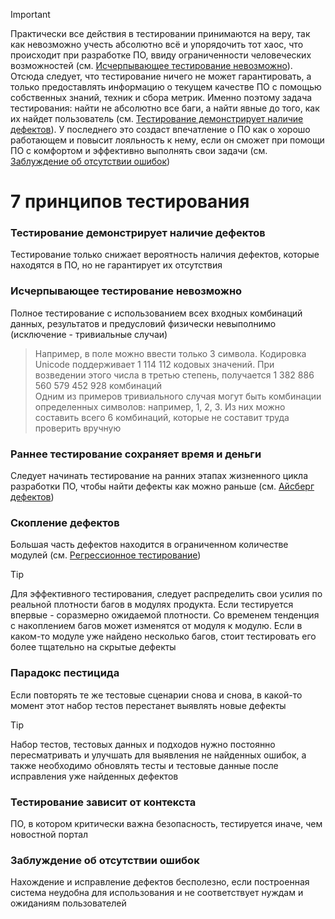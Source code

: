 > [!IMPORTANT]
> Практически все действия в тестировании принимаются на веру, так как невозможно учесть абсолютно всё и упорядочить тот хаос, что происходит при разработке ПО, ввиду ограниченности человеческих возможностей (см. [Исчерпывающее тестирование невозможно](/Testing/Theory/7%20Principles%20Of%20Testing.md#%D0%B8%D1%81%D1%87%D0%B5%D1%80%D0%BF%D1%8B%D0%B2%D0%B0%D1%8E%D1%89%D0%B5%D0%B5-%D1%82%D0%B5%D1%81%D1%82%D0%B8%D1%80%D0%BE%D0%B2%D0%B0%D0%BD%D0%B8%D0%B5-%D0%BD%D0%B5%D0%B2%D0%BE%D0%B7%D0%BC%D0%BE%D0%B6%D0%BD%D0%BE)). Отсюда следует, что тестирование ничего не может гарантировать, а только предоставлять информацию о текущем качестве ПО с помощью собственных знаний, техник и сбора метрик. Именно поэтому задача тестирования: найти не абсолютно все баги, а найти явные до того, как их найдет пользователь (см. [Тестирование демонстрирует наличие дефектов](/Testing/Theory/7%20Principles%20Of%20Testing.md#%D1%82%D0%B5%D1%81%D1%82%D0%B8%D1%80%D0%BE%D0%B2%D0%B0%D0%BD%D0%B8%D0%B5-%D0%B4%D0%B5%D0%BC%D0%BE%D0%BD%D1%81%D1%82%D1%80%D0%B8%D1%80%D1%83%D0%B5%D1%82-%D0%BD%D0%B0%D0%BB%D0%B8%D1%87%D0%B8%D0%B5-%D0%B4%D0%B5%D1%84%D0%B5%D0%BA%D1%82%D0%BE%D0%B2)). У последнего это создаст впечатление о ПО как о хорошо работающем и повысит лояльность к нему, если он сможет при помощи ПО с комфортом и эффективно выполнять свои задачи (см. [Заблуждение об отсутствии ошибок](/Testing/Theory/7%20Principles%20Of%20Testing.md#%D0%B7%D0%B0%D0%B1%D0%BB%D1%83%D0%B6%D0%B4%D0%B5%D0%BD%D0%B8%D0%B5-%D0%BE%D0%B1-%D0%BE%D1%82%D1%81%D1%83%D1%82%D1%81%D1%82%D0%B2%D0%B8%D0%B8-%D0%BE%D1%88%D0%B8%D0%B1%D0%BE%D0%BA))



# 7 принципов тестирования

### Тестирование демонстрирует наличие дефектов
Тестирование только снижает вероятность наличия дефектов, которые находятся в ПО, но не гарантирует их отсутствия

### Исчерпывающее тестирование невозможно
Полное тестирование с использованием всех входных комбинаций данных, результатов и предусловий физически невыполнимо (исключение - тривиальные случаи)
> Например, в поле можно ввести только 3 символа. Кодировка Unicode поддерживает 1 114 112 кодовых значений. При возведении этого числа в третью степень, получается 1 382 886 560 579 452 928 комбинаций\
> Одним из примеров тривиального случая могут быть комбинации определенных символов: например, 1, 2, 3. Из них можно составить всего 6 комбинаций, которые не составит труда проверить вручную

### Раннее тестирование сохраняет время и деньги
Следует начинать тестирование на ранних этапах жизненного цикла разработки ПО, чтобы найти дефекты как можно раньше (см. [Айсберг дефектов](/Testing/Theory/Iceberg%20Of%20Defects.md))

### Скопление дефектов
Большая часть дефектов находится в ограниченном количестве модулей (см. [Регрессионное тестирование]((/Testing/Theory/Types%20Of%20Testing.md#%D1%80%D0%B5%D0%B3%D1%80%D0%B5%D1%81%D1%81%D0%B8%D0%BE%D0%BD%D0%BD%D0%BE%D0%B5-%D1%82%D0%B5%D1%81%D1%82%D0%B8%D1%80%D0%BE%D0%B2%D0%B0%D0%BD%D0%B8%D0%B5-regression-testing)))
> [!TIP]
> Для эффективного тестирования, следует распределить свои усилия по реальной плотности багов в модулях продукта. Eсли тестируется впервые - соразмерно ожидаемой плотности. Со временем тенденция с накоплением багов может изменятся от модуля к модулю. Если в каком-то модуле уже найдено несколько багов, стоит тестировать его более тщательно на скрытые дефекты

### Парадокс пестицида
Если повторять те же тестовые сценарии снова и снова, в какой-то момент этот набор тестов перестанет выявлять новые дефекты
> [!TIP]
> Набор тестов, тестовых данных и подходов нужно постоянно пересматривать и улучшать для выявления не найденных ошибок, а также необходимо обновлять тесты и тестовые данные после исправления уже найденных дефектов

### Тестирование зависит от контекста
ПО, в котором критически важна безопасность, тестируется иначе, чем новостной портал

### Заблуждение об отсутствии ошибок
Нахождение и исправление дефектов бесполезно, если построенная система неудобна для использования и не соответствует нуждам и ожиданиям пользователей